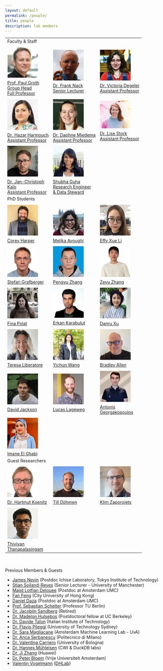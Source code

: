 ```yaml
---
layout: default
permalink: /people/
title: people
description: lab members
---
```


<div class="post-content clearfix">

<table style="border: none; background: none; margin-top: 0;">
    <tr style="border: none; background: none;">
        <td colspan="3" style="border: none; background: none;">
        Faculty & Staff
        </td>
    </tr>
    <tr style="border: none; background: none;">
        <td style="border: none; background: none;">
            <img style="padding-top: 5px; padding-bottom: 5px; width: 100px" src="../assets/people/groth.png"/><br>
            <a class="caption" href="http://pgroth.com">Prof. Paul Groth <br>  Group Head <br> Full Professor </a>
        </td>
        <td style="border: none; background: none;">
            <img style="padding-top: 5px; padding-bottom: 5px; width: 100px
            " src="../assets/people/nack.png"/><br>
            <a class="caption" href="https://fnack.wordpress.com/about/">Dr. Frank Nack <br> Senior Lecturer </a>
        </td>
        <td style="border: none; background: none;">
            <img style="padding-top: 5px; padding-bottom: 5px; width: 100px" src="../assets/people/viktoriya.jpg"/><br>
        <a class="caption" href="https://vdegeler.com">Dr. Victoria Degeler  <br> Assistant Professor</a>
        </td>
    </tr>
    <tr style="border: none; background: none;"> 
        <td style="border: none; background: none;">
            <img style="padding-top: 5px; padding-bottom: 5px; width: 100px" src="../assets/people/hazar.jpg"/><br>
        <a class="caption" href="https://hazourahh.github.io/">Dr. Hazar Harmouch <br> Assistant Professor</a>
        </td>
        <td style="border: none; background: none;">
            <img style="padding-top: 5px; padding-bottom: 5px; width: 100px" src="../assets/people/daphne.jpg"/><br>
        <a class="caption" href="https://daphnemiedema.nl/">Dr. Daphne Miedema <br> Assistant Professor</a>
        </td>
        <td style="border: none; background: none;">
            <img style="padding-top: 5px; padding-bottom: 5px; width: 100px" src="../assets/people/lise.png"/><br>
        <a class="caption" href="https://lisestork.github.io/">Dr. Lise Stork <br> Assistant Professor</a>
        </td>
        </tr>
    <tr style="border: none; background: none;">
        <td style="border: none; background: none;">
            <img style="padding-top: 5px; padding-bottom: 5px; width: 100px" src="../assets/people/jckalo.jpg"/><br>
        <a class="caption" href="https://www.linkedin.com/in/jan-christoph-kalo-560283aa/">Dr. Jan-Christoph <br> Kalo  <br> Assistant Professor</a>
        </td>
         <td style="border: none; background: none;">
            <img style="padding-top: 5px; padding-bottom: 5px; width: 100px" src="../assets/people/shubha.jpeg"/><br>
        <a class="caption" href="https://www.linkedin.com/in/shubhaguha/">Shubha Guha <br> Research Engineer <br> & Data Steward </a>
        </td>
    </tr>
    <tr style="border: none; background: none;">
        <td colspan="3" style="border: none; background: none;">
        PhD Students
        </td>
    </tr>
    <tr style="border: none; background: none;">
     <td style="border: none; background: none;">
            <img style="padding-top: 5px; padding-bottom: 5px; width: 100px;
        height: auto;" src="../assets/people/corey.jpg"/><br>
        <a class="caption" href="https://twitter.com/chrpr">Corey Harper</a>
        </td>
        <td style="border: none; background: none;">
            <img style="padding-top: 5px; padding-bottom: 5px; width: 100px;
        height: auto;" src="../assets/people/melika.jpg"/><br>
        <a class="caption" href="https://melika.xyz/">Melika Ayoughi</a>
        </td>
        <td style="border: none; background: none;">
            <img style="padding-top: 5px; padding-bottom: 5px; width: 100px;
        height: auto;" src="../assets/people/effy.jpg"/><br>
        <a class="caption" href="https://effyli.github.io">Effy Xue Li</a>
        </td>
    </tr>
    <tr style="border: none; background: none;">
        <td style="border: none; background: none;">
            <img style="padding-top: 5px; padding-bottom: 5px; width: 100px;
        height: auto;" src="../assets/people/stefan.jpg"/><br>
        <a class="caption" href="https://stefan-grafberger.com/">Stefan Grafberger</a>
        </td>
        <td style="border: none; background: none;">
            <img style="padding-top: 5px; padding-bottom: 5px; width: 100px;
            height: auto;" src="../assets/people/pengyu.jpg"/><br>
            <a class="caption" href="https://www.linkedin.com/in/pengyuzhang03/">Pengyu Zhang</a>
        </td>
        <td style="border: none; background: none;">
            <img style="padding-top: 5px; padding-bottom: 5px; width: 100px;
            height: auto;" src="../assets/people/zeyu.png"/><br>
            <a class="caption" href="http://linkedin.com/in/zeyu-zhang-8b2416204">Zeyu Zhang</a>
        </td>
    </tr>
    <tr style="border: none; background: none;">
        <td style="border: none; background: none;">
            <img style="padding-top: 5px; padding-bottom: 5px; width: 100px;
            height: auto;" src="../assets/people/fina.png"/><br>
            <a class="caption" href="https://www.linkedin.com/in/finapolat/ ">Fina Polat</a>
        </td>
        <td style="border: none; background: none;">
            <img style="padding-top: 5px; padding-bottom: 5px; width: 100px;
            height: auto;" src="../assets/people/erkan.jpeg"/><br>
            <a class="caption" href="https://erkankarabulut.github.io/">Erkan Karabulut</a>
        </td>
        <td style="border: none; background: none;">
            <img style="padding-top: 5px; padding-bottom: 5px; width: 100px;
            height: 100px;" src="../assets/people/danru.jpg"/><br>
            <a class="caption" href="https://danrux.github.io/">Danru Xu</a>
        </td>
    </tr>
    <tr style="border: none; background: none;">
         <td style="border: none; background: none;">
            <img style="padding-top: 5px; padding-bottom: 5px; width: 100px;
            height: 100px;" src="../assets/people/teresa.jpeg"/><br>
            <a class="caption" href="https://www.linkedin.com/in/teresa-liberatore-306755231/">Teresa Liberatore</a>
        </td>
        <td style="border: none; background: none;">
            <img style="padding-top: 5px; padding-bottom: 5px; width: 100px; 
            height: 100px;" src="../assets/people/yichun.png"/><br>
            <a class="caption" href="https://www.linkedin.com/in/yichun-wang-astrid/">Yichun Wang</a>
        </td>
        <td style="border: none; background: none;">
            <img style="padding-top: 5px; padding-bottom: 5px; width: 100px;
            height: auto;" src="../assets/people/brad.jpg"/><br>
            <a class="caption" href="https://www.bradleypallen.org" >Bradley Allen</a>
        </td>
    </tr>
    <tr style="border: none; background: none;">
        <td style="border: none; background: none;">
            <img style="padding-top: 5px; padding-bottom: 5px; width: 100px;
        height: 100px;" src="../assets/people/david.jpg"/><br>
             <a class="caption" href="https://davidjackson99.github.io/">David Jackson</a>
        </td>
        <td style="border: none; background: none;">
            <img style="padding-top: 5px; padding-bottom: 5px; width: 100px" src="../assets/people/lucas.jpg"/><br>
             <a class="caption" href="https://www.linkedin.com/in/lucas-lageweg-5022ba19b/">Lucas Lageweg</a>
        </td>
         <td style="border: none; background: none;">
            <img style="padding-top: 5px; padding-bottom: 5px; width: 100px" src="../assets/people/antonis.png"/><br>
             <a class="caption" href="https://www.linkedin.com/in/antonis-georgakopoulos-401925190">Antonis <br> Georgakopoulos</a>
        </td>
    </tr>
      <tr style="border: none; background: none;">
         <td style="border: none; background: none;">
            <img style="padding-top: 5px; padding-bottom: 5px; width: 100px" src="../assets/people/imane.jpg"/><br>
             <a class="caption" href="https://imaneelghabi.github.io">Imane El Ghabi</a>
        </td>
    </tr>
    <tr style="border: none; background: none;">
        <td colspan="3" style="border: none; background: none;">
        Guest Researchers
        </td>
    </tr>
    <tr style="border: none; background: none;">
         <td style="border: none; background: none;">
            <img style="padding-top: 5px; padding-bottom: 5px; width: 100px;
            height: auto;" src="../assets/people/hartmut.jpg"/><br>
            <a class="caption" href="http://hartmutkoenitz.com">Dr. Hartmut Koenitz</a>
        </td>
        <td style="border: none; background: none;">
            <img style="padding-top: 5px; padding-bottom: 5px; width: 100px;
            height: auto;" src="../assets/people/till.jpg"/><br>
            <a class="caption" href="https://tdoehmen.github.io" >Till Döhmen</a>
        </td>
        <td style="border: none; background: none;">
            <img style="padding-top: 5px; padding-bottom: 5px; width: 100px;
            height: auto;" src="../assets/people/klim.jpg"/><br>
            <a class="caption" href="https://klimzaporojets.github.io/ ">Klim Zaporojets</a>
        </td>
    </tr>
    <tr style="border: none; background: none;">
        <td style="border: none; background: none;">
            <img style="padding-top: 5px; padding-bottom: 5px; width: 100px;
        height: auto;" src="../assets/people/thiviyan.png"/><br>
        <a class="caption" href="https://thiviyansingam.com">Thiviyan <br> Thanapalasingam</a>
        </td>
    </tr>
</table>

</div>

<br>
<br>
 Previous Members & Guests
<ul>
<li><a href="https://www.linkedin.com/in/james-nevin-4b844b153/">James Nevin</a> (Postdoc Ichise Laboratory, Tokyo Institute of Technology)</li>
<li><a href="http://soiland-reyes.com/stian/about/">Stian Soiland-Reyes</a> (Senior Lecturer - University of Manchester)</li> 
<li><a href="https://bit.ly/MajidLotfianDelouee">Majid Lotfian Delouee</a> (Postdoc at Amsterdam UMC)</li>
<li><a href="https://www.linkedin.com/in/fan-feng-473b9120b/">Fan Feng</a> (City University of Hong Kong)</li>
<li><a href="https://dfdazac.github.io">Daniel Daza</a> (Postdoc at Amsterdam UMC)</li>
<li><a href="https://ssc.io">Prof. Sebastian Schelter</a> (Professor TU Berlin)</li>
<li><a href="https://www.uva.nl/profiel/s/a/j.a.c.sandberg/j.a.c.sandberg.html">Dr. Jacobijn Sandberg</a> (Retired) </li>
<li><a href="https://madelonhulsebos.github.io">Dr. Madelon Hulsebos</a> (Postdoctoral fellow at UC Berkeley) </li>
<li><a href="https://davidetalon.github.io/" >Dr. Davide Talon</a> (Italian Institute of Technology) </li>
<li><a href="https://profiles.uts.edu.au/SalvatoreFlavio.Pileggi" >Dr. Flavio Pileggi</a> (University of Technology Sydney) </li>
<li><a href="https://saramagliacane.github.io">Dr. Sara Magliacane</a> (Amsterdam Machine Learning Lab - UvA)</li>
<li><a href="http://www.ancaserbanescu.com/about/">Dr. Anca Serbanescu</a> (Politecnico di Milano)</li>
<li><a href="https://twitter.com/vale_carriero">Dr. Valentina Carriero</a> (University of Bologna)</li>
<li><a href="https://hannes.muehleisen.org">Dr. Hannes Mühleisen</a> (CWI & DuckDB labs)</li>
<li><a href="http://jizhang.pro">Dr. Ji Zhang</a> (Huawei) </li>
<li><a href="http://www.peterbloem.nl">Dr. Peter Bloem</a> (Vrije Universiteit Amsterdam) </li>
<li><a href="https://www.linkedin.com/in/valentin-vogelmann-a77b03198/">Valentin Vogelmann</a> (<a href="https://dhlab.nl">DHLab</a>)</li>
</ul>
